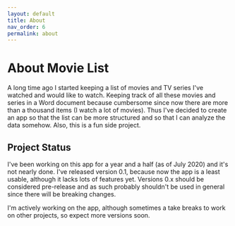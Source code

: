 ```yaml
---
layout: default
title: About
nav_order: 6
permalink: about
---
```


# About Movie List

A long time ago I started keeping a list of movies and TV series I've watched and would like to watch. Keeping track
of all these movies and series in a Word document because cumbersome since now there are more than a thousand items
(I watch a lot of movies). Thus I've decided to create an app so that the list can be more structured and so that I can
analyze the data somehow. Also, this is a fun side project.

## Project Status

I've been working on this app for a year and a half (as of July 2020) and it's not nearly done. I've released version
0.1, because now the app is a least usable, although it lacks lots of features yet. Versions 0.x should be considered
pre-release and as such probably shouldn't be used in general since there will be breaking changes.

I'm actively working on the app, although sometimes a take breaks to work on other projects, so expect more versions
soon.
